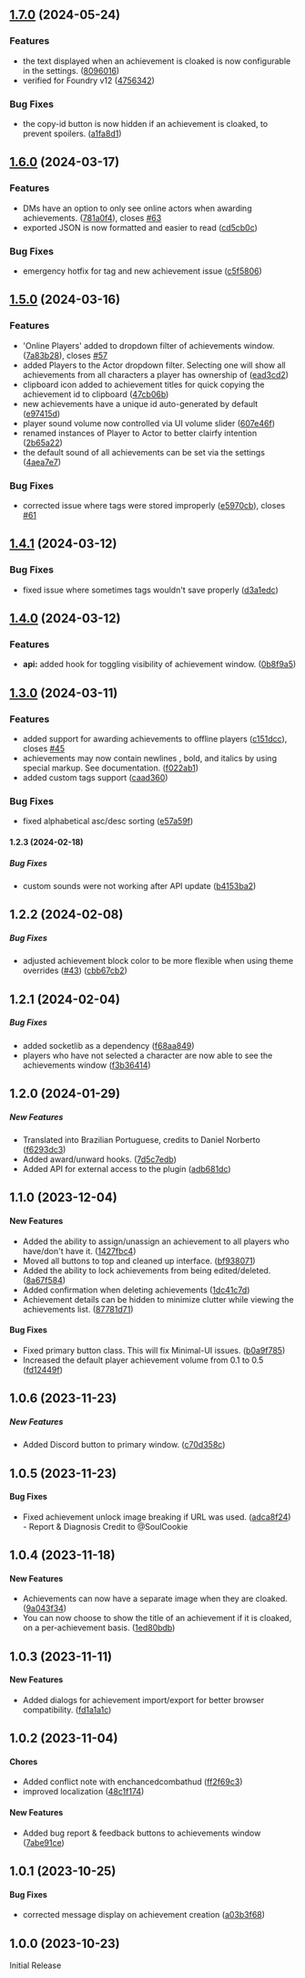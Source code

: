 
## [1.7.0](https://github.com/EddieDover/fvtt-player-achievements/compare/v1.6.0...v1.7.0) (2024-05-24)


### Features

* the text displayed when an achievement is cloaked is now configurable in the settings. ([8096016](https://github.com/EddieDover/fvtt-player-achievements/commit/8096016ab7ebbd1ec172dc736ed597501da32034))
* verified for Foundry v12 ([4756342](https://github.com/EddieDover/fvtt-player-achievements/commit/47563426b202f5860ed077a29e7df716fd9d7850))


### Bug Fixes

* the copy-id button is now hidden if an achievement is cloaked, to prevent spoilers. ([a1fa8d1](https://github.com/EddieDover/fvtt-player-achievements/commit/a1fa8d1b4ebbf1c4f992c643b8c767455c67fc2f))

## [1.6.0](https://github.com/EddieDover/fvtt-player-achievements/compare/v1.5.0...v1.6.0) (2024-03-17)


### Features

* DMs have an option to only see online actors when awarding achievements. ([781a0f4](https://github.com/EddieDover/fvtt-player-achievements/commit/781a0f499ed7c8d9fc6d4ab00d833a75aab3b07b)), closes [#63](https://github.com/EddieDover/fvtt-player-achievements/issues/63)
* exported JSON is now formatted and easier to read ([cd5cb0c](https://github.com/EddieDover/fvtt-player-achievements/commit/cd5cb0c170720e46a15b2dfe010ce4ac142edfab))


### Bug Fixes

* emergency hotfix for tag and new achievement issue ([c5f5806](https://github.com/EddieDover/fvtt-player-achievements/commit/c5f58068dc116159a401ec0cc3e7fba26c4e16d7))

## [1.5.0](https://github.com/EddieDover/fvtt-player-achievements/compare/v1.4.1...v1.5.0) (2024-03-16)


### Features

* 'Online Players' added to dropdown filter of achievements window. ([7a83b28](https://github.com/EddieDover/fvtt-player-achievements/commit/7a83b2846d4dc13ae85b84f89c412d583fd4106c)), closes [#57](https://github.com/EddieDover/fvtt-player-achievements/issues/57)
* added Players to the Actor dropdown filter. Selecting one will show all achievements from all characters a player has ownership of ([ead3cd2](https://github.com/EddieDover/fvtt-player-achievements/commit/ead3cd25a3be5e08c00cd12acf35bea73e0e089d))
* clipboard icon added to achievement titles for quick copying the achievement id to clipboard ([47cb06b](https://github.com/EddieDover/fvtt-player-achievements/commit/47cb06b73c6ef94f3d9ca9040f16064e2eb03aae))
* new achievements have a unique id auto-generated by default ([e97415d](https://github.com/EddieDover/fvtt-player-achievements/commit/e97415d5d47cedad39158e013e23ebde9b29409e))
* player sound volume now controlled via UI volume slider ([607e46f](https://github.com/EddieDover/fvtt-player-achievements/commit/607e46f802848821639298d1dc8b8cb4ee331189))
* renamed instances of Player to Actor to better clairfy intention ([2b65a22](https://github.com/EddieDover/fvtt-player-achievements/commit/2b65a22c3344c3f58848b58ec72ab097c610c523))
* the default sound of all achievements can be set via the settings ([4aea7e7](https://github.com/EddieDover/fvtt-player-achievements/commit/4aea7e7511038c86187f0f4a5e9cd9f03ee1b738))


### Bug Fixes

* corrected issue where tags were stored improperly ([e5970cb](https://github.com/EddieDover/fvtt-player-achievements/commit/e5970cb89b4060bb630e0c87aaf96fc8da61ff6a)), closes [#61](https://github.com/EddieDover/fvtt-player-achievements/issues/61)

## [1.4.1](https://github.com/EddieDover/fvtt-player-achievements/compare/v1.4.0...v1.4.1) (2024-03-12)


### Bug Fixes

* fixed issue where sometimes tags wouldn't save properly ([d3a1edc](https://github.com/EddieDover/fvtt-player-achievements/commit/d3a1edc4394d5bbd3af84afd699bc8389b13de06))

## [1.4.0](https://github.com/EddieDover/fvtt-player-achievements/compare/v1.3.0...v1.4.0) (2024-03-12)


### Features

* **api:** added hook for toggling visibility of achievement window. ([0b8f9a5](https://github.com/EddieDover/fvtt-player-achievements/commit/0b8f9a5970d4cc47023bc920d16d1b7b5171e9ee))

## [1.3.0](https://github.com/EddieDover/fvtt-player-achievements/compare/v1.2.3...v1.3.0) (2024-03-11)


### Features

* added support for awarding achievements to offline players ([c151dcc](https://github.com/EddieDover/fvtt-player-achievements/commit/c151dcc4210f6e609f38ed3bee2fd106756ef378)), closes [#45](https://github.com/EddieDover/fvtt-player-achievements/issues/45)
* achievements may now contain newlines , bold, and italics by using special markup. See documentation. ([f022ab1](https://github.com/EddieDover/fvtt-player-achievements/commit/f022ab1537e9939f7573f73be7c93c2c6c14cecd))
* added custom tags support ([caad360](https://github.com/EddieDover/fvtt-player-achievements/commit/caad360153c9443e03c7415e8e9bffb3376f6524))


### Bug Fixes

* fixed alphabetical asc/desc sorting ([e57a59f](https://github.com/EddieDover/fvtt-player-achievements/commit/e57a59f6b23117a467d2d8791ad2753ebe81e219))

#### 1.2.3 (2024-02-18)

##### Bug Fixes

*  custom sounds were not working after API update ([b4153ba2](https://github.com/EddieDover/fvtt-player-achievements/commit/b4153ba2a0484a71bba79311f00032daca444c63))

## 1.2.2 (2024-02-08)

##### Bug Fixes

*  adjusted achievement block color to be more flexible when using theme overrides ([#43](https://github.com/EddieDover/fvtt-player-achievements/pull/43)) ([cbb67cb2](https://github.com/EddieDover/fvtt-player-achievements/commit/cbb67cb2afc14fb777b3bcbee410c7a2917009c3))

## 1.2.1 (2024-02-04)

##### Bug Fixes

*  added socketlib as a dependency ([f68aa849](https://github.com/EddieDover/fvtt-player-achievements/commit/f68aa84973878bd2aec4d120ef5bb8b0fcf56f29))
*  players who have not selected a character are now able to see the achievements window ([f3b36414](https://github.com/EddieDover/fvtt-player-achievements/commit/f3b364146a84528c7c133483c2a5c06f64f63b36))

## 1.2.0 (2024-01-29)

##### New Features

*  Translated into Brazilian Portuguese, credits to Daniel Norberto ([f6293dc3](https://github.com/EddieDover/fvtt-player-achievements/commit/f6293dc3c09123311797f3cfb80556c6bb48598f))
*  Added award/unward hooks. ([7d5c7edb](https://github.com/EddieDover/fvtt-player-achievements/commit/7d5c7edbaba7d5991cbe51a08a0a9c914a593173))
*  Added API for external access to the plugin ([adb681dc](https://github.com/EddieDover/fvtt-player-achievements/commit/adb681dcaba3fad8331372729f80a8387ec4245e))

## 1.1.0 (2023-12-04)

#### New Features

*  Added the ability to assign/unassign an achievement to all players who have/don't have it. ([1427fbc4](https://github.com/EddieDover/fvtt-player-achievements/commit/1427fbc4b1304143e3211d9bfcd70179cfbed0e3))
*  Moved all buttons to top  and cleaned up interface. ([bf938071](https://github.com/EddieDover/fvtt-player-achievements/commit/bf9380712c43c32bdb993df8b2ab1609dda463ed))
*  Added the ability to lock achievements from being edited/deleted. ([8a67f584](https://github.com/EddieDover/fvtt-player-achievements/commit/8a67f584cc8d4b73506098ce685c2669dfc19e79))
*  Added confirmation when deleting achievements ([1dc41c7d](https://github.com/EddieDover/fvtt-player-achievements/commit/1dc41c7dd2c0af110d18bf55599e6988322a9a53))
*  Achievement details can be hidden to minimize clutter while viewing the achievements list. ([87781d71](https://github.com/EddieDover/fvtt-player-achievements/commit/87781d71f907b547ab00f1003dbfd884a55b2d4e))

#### Bug Fixes

*  Fixed primary button class. This will fix Minimal-UI issues. ([b0a9f785](https://github.com/EddieDover/fvtt-player-achievements/commit/b0a9f7855129a492c523127aa2846e249e12c3c5))
*  Increased the default player achievement volume from 0.1 to 0.5 ([fd12449f](https://github.com/EddieDover/fvtt-player-achievements/commit/fd12449f84e34a3870bef5c4ed0b541d1c61d311))

## 1.0.6 (2023-11-23)

##### New Features

*  Added Discord button to primary window. ([c70d358c](https://github.com/EddieDover/fvtt-player-achievements/commit/c70d358cf41c2dee3c88348210cad1c394b9f2ae))

## 1.0.5 (2023-11-23)

#### Bug Fixes

*  Fixed achievement unlock image breaking if URL was used. ([adca8f24](https://github.com/EddieDover/fvtt-player-achievements/commit/adca8f24def6896a52cbf443fa42fe6ba0c14879)) - Report & Diagnosis Credit to @SoulCookie

## 1.0.4 (2023-11-18)

#### New Features

*  Achievements can now have a separate image when they are cloaked. ([9a043f34](https://github.com/EddieDover/fvtt-player-achievements/commit/9a043f349a726120c192e210fb03231185d8dcc0))
*  You can now choose to show the title of an achievement if it is cloaked, on a per-achievement basis. ([1ed80bdb](https://github.com/EddieDover/fvtt-player-achievements/commit/1ed80bdbd1122523d4deb06501d4d1735b155e4a))

## 1.0.3 (2023-11-11)

#### New Features

*  Added dialogs for achievement import/export for better browser compatibility. ([fd1a1a1c](https://github.com/EddieDover/fvtt-player-achievements/commit/fd1a1a1caf9af3ff49f4810bb8d7b5ebfc47f55a))

## 1.0.2 (2023-11-04)

#### Chores

*  Added conflict note with enchancedcombathud ([ff2f69c3](https://github.com/EddieDover/fvtt-player-achievements/commit/ff2f69c3a190cdc84f05b63f0a7994d2a4df984f))
*  improved localization ([48c1f174](https://github.com/EddieDover/fvtt-player-achievements/commit/48c1f174da980448b25eaf08953c30297e4cc130))

#### New Features

*  Added bug report & feedback buttons to achievements window ([7abe91ce](https://github.com/EddieDover/fvtt-player-achievements/commit/7abe91ce238eac5e948ff42e764940fd36e1b174))

## 1.0.1 (2023-10-25)

#### Bug Fixes

*  corrected message display on achievement creation ([a03b3f68](https://github.com/EddieDover/fvtt-player-achievements/commit/a03b3f68ef57d84d5f096bffba48c2c979214039))

## 1.0.0 (2023-10-23)

Initial Release
